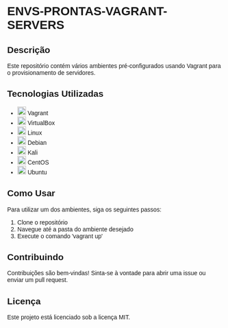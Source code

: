 <html>
<head>
    <meta charset="UTF-8">
    <title>README</title>
    <style>
    body {
        font-family: Arial, sans-serif;
    }
    </style>
</head>
<body>
    <h1>ENVS-PRONTAS-VAGRANT-SERVERS</h1>
    <h2>Descrição</h2>
    <p>Este repositório contém vários ambientes pré-configurados usando Vagrant para o provisionamento de servidores.</p>
    <h2>Tecnologias Utilizadas</h2>
    <ul>
    <li><img src="https://cdn-icons-png.flaticon.com/512/919/919830.png" alt="Ícone Vagrant" width="20"> Vagrant</li>
    <li><img src="https://cdn-icons-png.flaticon.com/512/919/919825.png" alt="Ícone VirtualBox" width="20"> VirtualBox</li>
    <li><img src="https://cdn-icons-png.flaticon.com/512/888/888879.png" alt="Ícone Linux" width="20"> Linux</li>
    <li><img src="https://cdn-icons-png.flaticon.com/512/518/518713.png" alt="Ícone Debian" width="20"> Debian</li>
    <li><img src="https://cdn-icons-png.flaticon.com/512/2857/2857255.png" alt="Ícone Kali" width="20"> Kali</li>
    <li><img src="https://cdn-icons-png.flaticon.com/512/873/873195.png" alt="Ícone CentOS" width="20"> CentOS</li>
    <li><img src="https://cdn-icons-png.flaticon.com/512/888/888853.png" alt="Ícone Ubuntu" width="20"> Ubuntu</li>
</ul>
    <h2>Como Usar</h2>
    <p>Para utilizar um dos ambientes, siga os seguintes passos:</p>
    <ol>
        <li>Clone o repositório</li>
        <li>Navegue até a pasta do ambiente desejado</li>
        <li>Execute o comando 'vagrant up'</li>
    </ol>
    <h2>Contribuindo</h2>
    <p>Contribuições são bem-vindas! Sinta-se à vontade para abrir uma issue ou enviar um pull request.</p>
    <h2>Licença</h2>
    <p>Este projeto está licenciado sob a licença MIT.</p>
</body>
</html>
